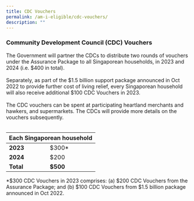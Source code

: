 ```yaml
---
title: CDC Vouchers
permalink: /am-i-eligible/cdc-vouchers/
description: ""
---
```

### Community Development Council (CDC) Vouchers ###

The Government will partner the CDCs to distribute two rounds of vouchers under the Assurance Package to all Singaporean households, in 2023 and 2024 (i.e. $400 in total). <br><br>
Separately, as part of the $1.5 billion support package announced in Oct 2022 to provide further cost of living relief, every Singaporean household will also receive additional $100 CDC Vouchers in 2023.<br><br>
The CDC vouchers can be spent at participating heartland merchants and hawkers, and supermarkets. The CDCs will provide more details on the vouchers subsequently.<br><br>

<table>
<thead>
  <tr>
    <th colspan="2" style="text-align:center; vertical-align:middle"><b>Each Singaporean household</b></th>
  </tr>
</thead>
<tbody>
  <tr>
    <td><b>2023</b></td>
    <td>$300*</td>
  </tr>
  <tr>
    <td><b>2024</b></td>
    <td>$200</td>
	</tr><tr> <td><b>Total</b></td>
	<td><b>$500</b></td></tr>
	<tr></tr>
</tbody>
</table>*$300 CDC Vouchers in 2023 comprises: (a) $200 CDC Vouchers from the Assurance Package; and (b) $100 CDC Vouchers from $1.5 billion package announced in Oct 2022.